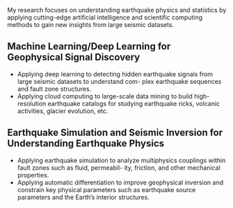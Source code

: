 My research focuses on understanding earthquake physics and statistics by applying cutting-edge artificial intelligence and scientific computing methods to gain new insights from large seismic datasets.

## Machine Learning/Deep Learning for Geophysical Signal Discovery
- Applying deep learning to detecting hidden earthquake signals from large seismic datasets to understand com-
plex earthquake sequences and fault zone structures.
- Applying cloud computing to large-scale data mining to build high-resolution earthquake catalogs for studying
earthquake ricks, volcanic activities, glacier evolution, etc.

## Earthquake Simulation and Seismic Inversion for Understanding Earthquake Physics
- Applying earthquake simulation to analyze multiphysics couplings within fault zones such as fluid, permeabil-
ity, friction, and other mechanical properties.
- Applying automatic differentiation to improve geophysical inversion and constrain key physical parameters such
as earthquake source parameters and the Earth’s interior structures.